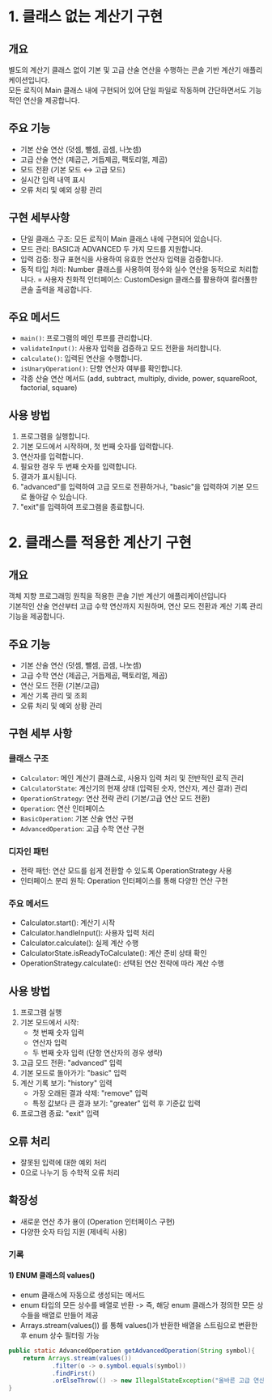 # 1. 클래스 없는 계산기 구현
## 개요
별도의 계산기 클래스 없이 기본 및 고급 산술 연산을 수행하는 콘솔 기반 계산기 애플리케이션입니다.<br>
모든 로직이 Main 클래스 내에 구현되어 있어 단일 파일로 작동하며 간단하면서도 기능적인 연산을 제공합니다.<br>

## 주요 기능
- 기본 산술 연산 (덧셈, 뺄셈, 곱셈, 나눗셈)
- 고급 산술 연산 (제곱근, 거듭제곱, 팩토리얼, 제곱)
- 모드 전환 (기본 모드 ↔ 고급 모드)
- 실시간 입력 내역 표시
- 오류 처리 및 예외 상황 관리

## 구현 세부사항
- 단일 클래스 구조: 모든 로직이 Main 클래스 내에 구현되어 있습니다.
- 모드 관리: BASIC과 ADVANCED 두 가지 모드를 지원합니다.
- 입력 검증: 정규 표현식을 사용하여 유효한 연산자 입력을 검증합니다.
- 동적 타입 처리: Number 클래스를 사용하여 정수와 실수 연산을 동적으로 처리합니다.
= 사용자 친화적 인터페이스: CustomDesign 클래스를 활용하여 컬러풀한 콘솔 출력을 제공합니다.

## 주요 메서드
- `main()`: 프로그램의 메인 루프를 관리합니다.
- `validateInput()`: 사용자 입력을 검증하고 모드 전환을 처리합니다.
- `calculate()`: 입력된 연산을 수행합니다.
- `isUnaryOperation()`: 단항 연산자 여부를 확인합니다.
- 각종 산술 연산 메서드 (add, subtract, multiply, divide, power, squareRoot, factorial, square)

## 사용 방법
1. 프로그램을 실행합니다.
2. 기본 모드에서 시작하며, 첫 번째 숫자를 입력합니다.
3. 연산자를 입력합니다.
4. 필요한 경우 두 번째 숫자를 입력합니다.
5. 결과가 표시됩니다.
6. "advanced"를 입력하여 고급 모드로 전환하거나, "basic"을 입력하여 기본 모드로 돌아갈 수 있습니다.
7. "exit"를 입력하여 프로그램을 종료합니다.


# 2. 클래스를 적용한 계산기 구현
## 개요
객체 지향 프로그래밍 원칙을 적용한 콘솔 기반 계산기 애플리케이션입니다<br>
기본적인 산술 연산부터 고급 수학 연산까지 지원하며, 연산 모드 전환과 계산 기록 관리 기능을 제공합니다.

## 주요 기능
- 기본 산술 연산 (덧셈, 뺄셈, 곱셈, 나눗셈)
- 고급 수학 연산 (제곱근, 거듭제곱, 팩토리얼, 제곱)
- 연산 모드 전환 (기본/고급)
- 계산 기록 관리 및 조회
- 오류 처리 및 예외 상황 관리

## 구현 세부 사항
### 클래스 구조
- `Calculator`: 메인 계산기 클래스로, 사용자 입력 처리 및 전반적인 로직 관리
- `CalculatorState`: 계산기의 현재 상태 (입력된 숫자, 연산자, 계산 결과) 관리
- `OperationStrategy`: 연산 전략 관리 (기본/고급 연산 모드 전환)
- `Operation`: 연산 인터페이스
- `BasicOperation`: 기본 산술 연산 구현
- `AdvancedOperation`: 고급 수학 연산 구현

### 디자인 패턴
- 전략 패턴: 연산 모드를 쉽게 전환할 수 있도록 OperationStrategy 사용
- 인터페이스 분리 원칙: Operation 인터페이스를 통해 다양한 연산 구현

### 주요 메서드
- Calculator.start(): 계산기 시작
- Calculator.handleInput(): 사용자 입력 처리
- Calculator.calculate(): 실제 계산 수행
- CalculatorState.isReadyToCalculate(): 계산 준비 상태 확인
- OperationStrategy.calculate(): 선택된 연산 전략에 따라 계산 수행

## 사용 방법
1. 프로그램 실행
2. 기본 모드에서 시작:
    - 첫 번째 숫자 입력
    - 연산자 입력
    - 두 번째 숫자 입력 (단항 연산자의 경우 생략)
3. 고급 모드 전환: "advanced" 입력
4. 기본 모드로 돌아가기: "basic" 입력
5. 계산 기록 보기: "history" 입력
    - 가장 오래된 결과 삭제: "remove" 입력
    - 특정 값보다 큰 결과 보기: "greater" 입력 후 기준값 입력
6. 프로그램 종료: "exit" 입력

## 오류 처리
- 잘못된 입력에 대한 예외 처리
- 0으로 나누기 등 수학적 오류 처리

## 확장성
- 새로운 연산 추가 용이 (Operation 인터페이스 구현)
- 다양한 숫자 타입 지원 (제네릭 사용)




### 기록
#### 1) ENUM 클래스의 values()
- enum 클래스에 자동으로 생성되는 메서드
- enum 타입의 모든 상수를 배열로 반환 -> 즉, 해당 enum 클래스가 정의한 모든 상수들을 배열로 만들어 제공
- Arrays.stream(values()) 를 통해 values()가 반환한 배열을 스트림으로 변환한 후 enum 상수 필터링 가능
```java
public static AdvancedOperation getAdvancedOperation(String symbol){
    return Arrays.stream(values())
            .filter(o -> o.symbol.equals(symbol))
            .findFirst()
            .orElseThrow(() -> new IllegalStateException("올바른 고급 연산자를 입력해주세요 (고급 연산자 : √, ^, !, **) : " + symbol));
}
```

